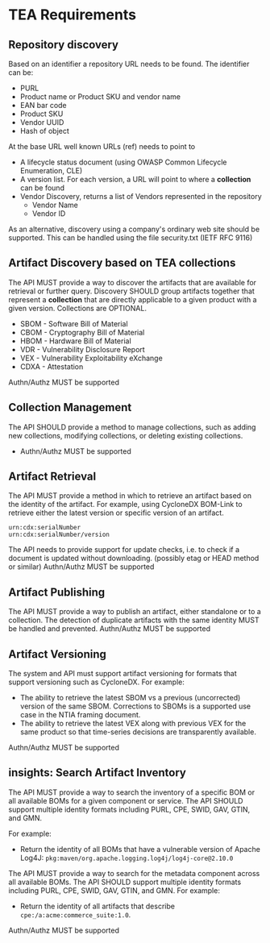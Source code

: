 # TEA Requirements

## Repository discovery

Based on an identifier a repository URL needs to be found. The identifier can
be:

- PURL
- Product name or Product SKU and vendor name
- EAN bar code
- Product SKU
- Vendor UUID
- Hash of object

At the base URL well known URLs (ref) needs to point to

- A lifecycle status document (using OWASP Common Lifecycle Enumeration, CLE)
- A version list. For each version, a URL will point to where a **collection**
  can be found
- Vendor Discovery, returns a list of Vendors represented in the repository
  - Vendor Name
  - Vendor ID

As an alternative, discovery using a company's ordinary web site should be
supported. This can be handled using the file security.txt (IETF RFC 9116)

## Artifact Discovery based on TEA collections

The API MUST provide a way to discover the artifacts that are available for
retrieval or further query. Discovery SHOULD group artifacts together that
represent a **collection** that are directly applicable to a given product with
a given version. Collections are OPTIONAL.

- SBOM - Software Bill of Material
- CBOM - Cryptography Bill of Material
- HBOM - Hardware Bill of Material
- VDR - Vulnerability Disclosure Report
- VEX - Vulnerability Exploitability eXchange
- CDXA - Attestation

Authn/Authz MUST be supported

## Collection Management

The API SHOULD provide a method to manage collections, such as adding new
collections, modifying collections, or deleting existing collections.

- Authn/Authz MUST be supported

## Artifact Retrieval

The API MUST provide a method in which to retrieve an artifact based on the
identity of the artifact. For example, using CycloneDX BOM-Link to retrieve
either the latest version or specific version of an artifact.

```text
urn:cdx:serialNumber
urn:cdx:serialNumber/version
```

The API needs to provide support for update checks, i.e. to check if a document
is updated without downloading. (possibly etag or HEAD method or similar)
Authn/Authz MUST be supported

## Artifact Publishing

The API MUST provide a way to publish an artifact, either standalone or to a
collection. The detection of duplicate artifacts with the same identity MUST be
handled and prevented. Authn/Authz MUST be supported

## Artifact Versioning

The system and API must support artifact versioning for formats that support
versioning such as CycloneDX. For example:

- The ability to retrieve the latest SBOM vs a previous (uncorrected) version of
  the same SBOM. Corrections to SBOMs is a supported use case in the NTIA
  framing document.
- The ability to retrieve the latest VEX along with previous VEX for the same
  product so that time-series decisions are transparently available.

Authn/Authz MUST be supported

## insights: Search Artifact Inventory

The API MUST provide a way to search the inventory of a specific BOM or all
available BOMs for a given component or service. The API SHOULD support multiple
identity formats including PURL, CPE, SWID, GAV, GTIN, and GMN.

For example:

- Return the identity of all BOMs that have a vulnerable version of Apache
  Log4J: `pkg:maven/org.apache.logging.log4j/log4j-core@2.10.0`

The API MUST provide a way to search for the metadata component across all
available BOMs. The API SHOULD support multiple identity formats including PURL,
CPE, SWID, GAV, GTIN, and GMN. For example:

- Return the identity of all artifacts that describe
  `cpe:/a:acme:commerce_suite:1.0`.

Authn/Authz MUST be supported
